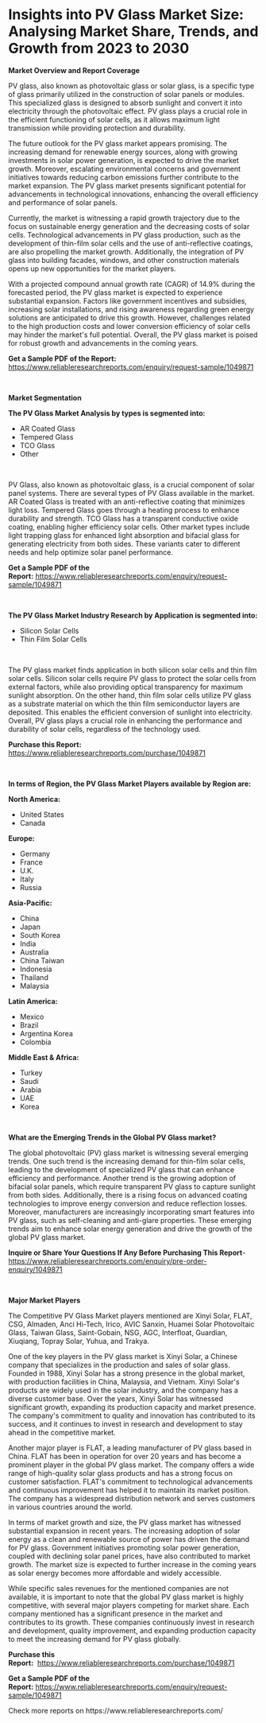<p><h1>Insights into PV Glass Market Size: Analysing Market Share, Trends, and Growth from 2023 to 2030</h1></p><p><strong>Market Overview and Report Coverage</strong></p>
<p><p>PV glass, also known as photovoltaic glass or solar glass, is a specific type of glass primarily utilized in the construction of solar panels or modules. This specialized glass is designed to absorb sunlight and convert it into electricity through the photovoltaic effect. PV glass plays a crucial role in the efficient functioning of solar cells, as it allows maximum light transmission while providing protection and durability.</p><p>The future outlook for the PV glass market appears promising. The increasing demand for renewable energy sources, along with growing investments in solar power generation, is expected to drive the market growth. Moreover, escalating environmental concerns and government initiatives towards reducing carbon emissions further contribute to the market expansion. The PV glass market presents significant potential for advancements in technological innovations, enhancing the overall efficiency and performance of solar panels.</p><p>Currently, the market is witnessing a rapid growth trajectory due to the focus on sustainable energy generation and the decreasing costs of solar cells. Technological advancements in PV glass production, such as the development of thin-film solar cells and the use of anti-reflective coatings, are also propelling the market growth. Additionally, the integration of PV glass into building facades, windows, and other construction materials opens up new opportunities for the market players.</p><p>With a projected compound annual growth rate (CAGR) of 14.9% during the forecasted period, the PV glass market is expected to experience substantial expansion. Factors like government incentives and subsidies, increasing solar installations, and rising awareness regarding green energy solutions are anticipated to drive this growth. However, challenges related to the high production costs and lower conversion efficiency of solar cells may hinder the market's full potential. Overall, the PV glass market is poised for robust growth and advancements in the coming years.</p></p>
<p><strong>Get a Sample PDF of the Report:</strong> <a href="https://www.reliableresearchreports.com/enquiry/request-sample/1049871">https://www.reliableresearchreports.com/enquiry/request-sample/1049871</a></p>
<p>&nbsp;</p>
<p><strong>Market Segmentation</strong></p>
<p><strong>The PV Glass Market Analysis by types is segmented into:</strong></p>
<p><ul><li>AR Coated Glass</li><li>Tempered Glass</li><li>TCO Glass</li><li>Other</li></ul></p>
<p>&nbsp;</p>
<p><p>PV Glass, also known as photovoltaic glass, is a crucial component of solar panel systems. There are several types of PV Glass available in the market. AR Coated Glass is treated with an anti-reflective coating that minimizes light loss. Tempered Glass goes through a heating process to enhance durability and strength. TCO Glass has a transparent conductive oxide coating, enabling higher efficiency solar cells. Other market types include light trapping glass for enhanced light absorption and bifacial glass for generating electricity from both sides. These variants cater to different needs and help optimize solar panel performance.</p></p>
<p><strong>Get a Sample PDF of the Report:</strong>&nbsp;<a href="https://www.reliableresearchreports.com/enquiry/request-sample/1049871">https://www.reliableresearchreports.com/enquiry/request-sample/1049871</a></p>
<p>&nbsp;</p>
<p><strong>The PV Glass Market Industry Research by Application is segmented into:</strong></p>
<p><ul><li>Silicon Solar Cells</li><li>Thin Film Solar Cells</li></ul></p>
<p>&nbsp;</p>
<p><p>The PV glass market finds application in both silicon solar cells and thin film solar cells. Silicon solar cells require PV glass to protect the solar cells from external factors, while also providing optical transparency for maximum sunlight absorption. On the other hand, thin film solar cells utilize PV glass as a substrate material on which the thin film semiconductor layers are deposited. This enables the efficient conversion of sunlight into electricity. Overall, PV glass plays a crucial role in enhancing the performance and durability of solar cells, regardless of the technology used.</p></p>
<p><strong>Purchase this Report:</strong>&nbsp; <a href="https://www.reliableresearchreports.com/purchase/1049871">https://www.reliableresearchreports.com/purchase/1049871</a></p>
<p>&nbsp;</p>
<p><strong>In terms of Region, the PV Glass Market Players available by Region are:</strong></p>
<p>
    <p> <strong> North America: </strong>
        <ul>
            <li>United States</li>
            <li>Canada</li>
        </ul>
        </p> 
    <p> <strong> Europe: </strong>
        <ul>
            <li>Germany</li>
            <li>France</li>
            <li>U.K.</li>
            <li>Italy</li>
            <li>Russia</li>
        </ul>
        </p> 
    <p> <strong> Asia-Pacific: </strong>
        <ul>
            <li>China</li>
            <li>Japan</li>
            <li>South Korea</li>
            <li>India</li>
            <li>Australia</li>
            <li>China Taiwan</li>
            <li>Indonesia</li>
            <li>Thailand</li>
            <li>Malaysia</li>
        </ul>
        </p> 
    <p> <strong> Latin America: </strong>
        <ul>
            <li>Mexico</li>
            <li>Brazil</li>
            <li>Argentina Korea</li>
            <li>Colombia</li>
        </ul>
        </p> 
    <p> <strong> Middle East & Africa: </strong>
        <ul>
            <li>Turkey</li>
            <li>Saudi</li>
            <li>Arabia</li>
            <li>UAE</li>
            <li>Korea</li>
        </ul>
    </p>
    </p>
<p>&nbsp;</p>
<p><strong>What are the Emerging Trends in the Global PV Glass market?</strong></p>
<p><p>The global photovoltaic (PV) glass market is witnessing several emerging trends. One such trend is the increasing demand for thin-film solar cells, leading to the development of specialized PV glass that can enhance efficiency and performance. Another trend is the growing adoption of bifacial solar panels, which require transparent PV glass to capture sunlight from both sides. Additionally, there is a rising focus on advanced coating technologies to improve energy conversion and reduce reflection losses. Moreover, manufacturers are increasingly incorporating smart features into PV glass, such as self-cleaning and anti-glare properties. These emerging trends aim to enhance solar energy generation and drive the growth of the global PV glass market.</p></p>
<p><strong>Inquire or Share Your Questions If Any Before Purchasing This Report</strong>- <a href="https://www.reliableresearchreports.com/enquiry/pre-order-enquiry/1049871">https://www.reliableresearchreports.com/enquiry/pre-order-enquiry/1049871</a></p>
<p>&nbsp;</p>
<p><strong>Major Market Players</strong></p>
<p><p>The Competitive PV Glass Market players mentioned are Xinyi Solar, FLAT, CSG, Almaden, Anci Hi-Tech, Irico, AVIC Sanxin, Huamei Solar Photovoltaic Glass, Taiwan Glass, Saint-Gobain, NSG, AGC, Interfloat, Guardian, Xiuqiang, Topray Solar, Yuhua, and Trakya.</p><p>One of the key players in the PV glass market is Xinyi Solar, a Chinese company that specializes in the production and sales of solar glass. Founded in 1988, Xinyi Solar has a strong presence in the global market, with production facilities in China, Malaysia, and Vietnam. Xinyi Solar's products are widely used in the solar industry, and the company has a diverse customer base. Over the years, Xinyi Solar has witnessed significant growth, expanding its production capacity and market presence. The company's commitment to quality and innovation has contributed to its success, and it continues to invest in research and development to stay ahead in the competitive market.</p><p>Another major player is FLAT, a leading manufacturer of PV glass based in China. FLAT has been in operation for over 20 years and has become a prominent player in the global PV glass market. The company offers a wide range of high-quality solar glass products and has a strong focus on customer satisfaction. FLAT's commitment to technological advancements and continuous improvement has helped it to maintain its market position. The company has a widespread distribution network and serves customers in various countries around the world.</p><p>In terms of market growth and size, the PV glass market has witnessed substantial expansion in recent years. The increasing adoption of solar energy as a clean and renewable source of power has driven the demand for PV glass. Government initiatives promoting solar power generation, coupled with declining solar panel prices, have also contributed to market growth. The market size is expected to further increase in the coming years as solar energy becomes more affordable and widely accessible.</p><p>While specific sales revenues for the mentioned companies are not available, it is important to note that the global PV glass market is highly competitive, with several major players competing for market share. Each company mentioned has a significant presence in the market and contributes to its growth. These companies continuously invest in research and development, quality improvement, and expanding production capacity to meet the increasing demand for PV glass globally.</p></p>
<p><strong>Purchase this Report:</strong>&nbsp;&nbsp;<a href="https://www.reliableresearchreports.com/purchase/1049871">https://www.reliableresearchreports.com/purchase/1049871</a></p>
<p></p>
<p><strong>Get a Sample PDF of the Report:</strong>&nbsp;<a href="https://www.reliableresearchreports.com/enquiry/request-sample/1049871">https://www.reliableresearchreports.com/enquiry/request-sample/1049871</a></p>
<p>Check more reports on https://www.reliableresearchreports.com/</p>